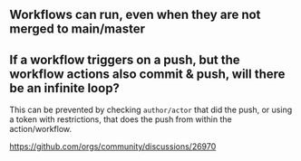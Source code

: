 

## Workflows can run, even when they are not merged to main/master

## If a workflow triggers on a push, but the workflow actions also commit & push, will there be an infinite loop?

This can be prevented by checking `author/actor` that did the push, or using a token with restrictions, that does the push from within the action/workflow.

https://github.com/orgs/community/discussions/26970